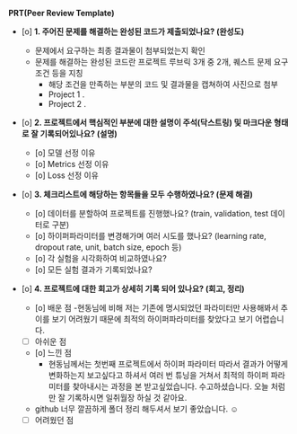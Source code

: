 **PRT(Peer Review Template)**

- [o]  **1. 주어진 문제를 해결하는 완성된 코드가 제출되었나요? (완성도)**
    - 문제에서 요구하는 최종 결과물이 첨부되었는지 확인
    - 문제를 해결하는 완성된 코드란 프로젝트 루브릭 3개 중 2개, 
    퀘스트 문제 요구조건 등을 지칭
        - 해당 조건을 만족하는 부분의 코드 및 결과물을 캡쳐하여 사진으로 첨부
        - Project 1
          .
        - Project 2
          .  

- [o]  **2. 프로젝트에서 핵심적인 부분에 대한 설명이 주석(닥스트링) 및 마크다운 형태로 잘 기록되어있나요? (설명)**
    - [o]  모델 선정 이유
    - [o]  Metrics 선정 이유
    - [o]  Loss 선정 이유

- [o]  **3. 체크리스트에 해당하는 항목들을 모두 수행하였나요? (문제 해결)**
    - [o]  데이터를 분할하여 프로젝트를 진행했나요? (train, validation, test 데이터로 구분)
    - [o]  하이퍼파라미터를 변경해가며 여러 시도를 했나요? (learning rate, dropout rate, unit, batch size, epoch 등)
    - [o]  각 실험을 시각화하여 비교하였나요?
    - [o]  모든 실험 결과가 기록되었나요?

- [o]  **4. 프로젝트에 대한 회고가 상세히 기록 되어 있나요? (회고, 정리)**
    - [o]  배운 점
      -현동님에 비해 저는 기존에 명시되었던 파라미터만 사용해봐서 추이를 보기 어려웠기 때문에 최적의 하이퍼파라미터를 찾았다고 보기 어렵습니다. 
    - [ ]  아쉬운 점
    - [o]  느낀 점
      - 현동님께서는 첫번째 프로젝트에서 하이퍼 파라미터 따라서 결과가 어떻게 변화하는지 보고싶다고 하셔서 여러 번 튜닝을 거쳐서 최적의 하이퍼 파라미터를 찾아내시는 과정을 본 받고싶었습니다. 수고하셨습니다. 오늘 처럼만 잘 기록하시면 일취월장 하실 것 같아요.
    - github 너무 깔끔하게 폴더 정리 해두셔서 보기 좋았습니다. ☺️
    - [ ]  어려웠던 점
